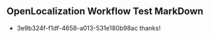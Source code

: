 ## OpenLocalization Workflow Test MarkDown
* 3e9b324f-f1df-4658-a013-531e180b98ac thanks!

<!--HONumber=Aug16_HO4-->


